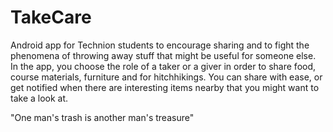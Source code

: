 # TakeCare

Android app for Technion students to encourage sharing and to fight the phenomena 
of throwing away stuff that might be useful for someone else. In the app, you choose the role of 
a taker or a giver in order to share food, course materials, furniture and for hitchhikings.
You can share with ease, or get notified when there are interesting items nearby that you might want to take a look at.

"One man's trash is another man's treasure"


